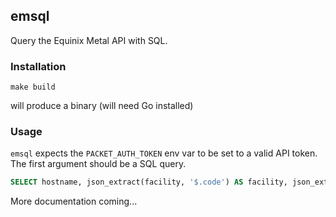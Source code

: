 ## emsql

Query the Equinix Metal API with SQL.

### Installation

```
make build
```

will produce a binary (will need Go installed) 

### Usage

`emsql` expects the `PACKET_AUTH_TOKEN` env var to be set to a valid API token.
The first argument should be a SQL query.

```sql
SELECT hostname, json_extract(facility, '$.code') AS facility, json_extract(os, '$.name') AS os, json_extract(plan, '$.slug') AS plan FROM devices('9bdabaa0-fa63-478a-8e34-64785eba8c14')
```

More documentation coming...

